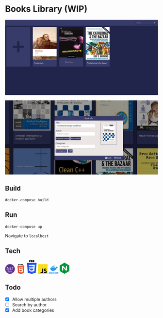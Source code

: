 # Books Library (WIP)

![Books library screenshot](images/capture1.webp)

![Edit book window](images/capture2.webp)

## Build

```
docker-compose build
```

## Run 

```
docker-compose up
```

Navigate to `localhost`

## Tech

<img src="https://github.com/davamix/books-library/blob/master/logos/net_core.png" alt="ASP.NET Core" title="ASP.NET Core" width="32" > <img src="https://github.com/davamix/books-library/blob/master/logos/html_logo.png" alt="HTML" title="HTML" width="32" > 
<img src="https://github.com/davamix/books-library/blob/master/logos/css_logo.png" alt="CSS" title="CSS" width="32" > 
<img src="https://github.com/davamix/books-library/blob/master/logos/js_logo.png" alt="Javascript" title="Javascript" width="32" > 
<img src="https://github.com/davamix/books-library/blob/master/logos/docker_logo.png" alt="Docker" title="Docker" width="32" > 
<img src="https://github.com/davamix/books-library/blob/master/logos/nginx_logo.png" alt="Nginx" title="Nginx" width="32" > 

## Todo

- [x] Allow multiple authors
- [ ] Search by author
- [x] Add book categories
